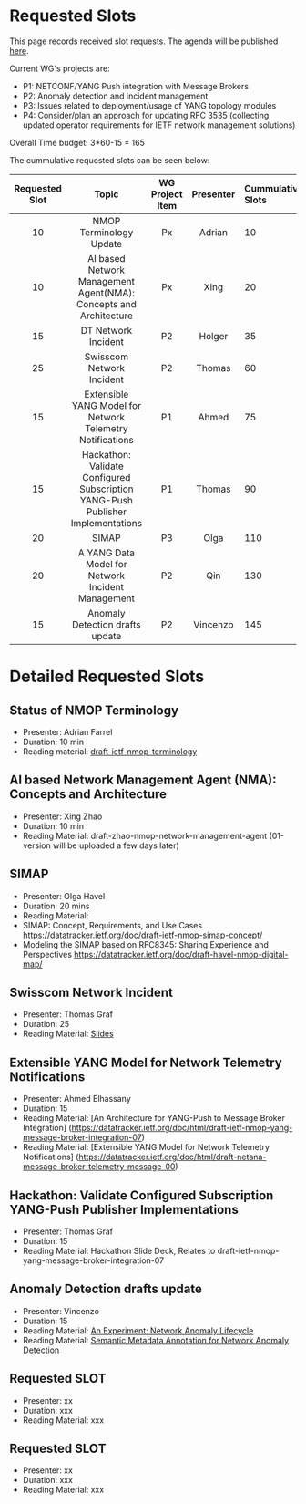 # Requested Slots

This page records received slot requests. The agenda will be published [here](https://github.com/ietf-wg-nmop/IETF-Meetings/blob/main/122/agenda.md).

Current WG's projects are:

* P1: NETCONF/YANG Push integration with Message Brokers
* P2: Anomaly detection and incident management
* P3: Issues related to deployment/usage of YANG topology modules
* P4: Consider/plan an approach for updating RFC 3535 (collecting updated operator requirements for IETF network management solutions)

Overall Time budget: 3*60-15 = 165

The cummulative requested slots can be seen below:

| Requested Slot| Topic                                   | WG Project Item| Presenter | Cummulative Slots   | In Person   | Granted Status|
|:-------------:|:-----------------------------------------------------------------:|:-----:|:-----:|:----------------|:--------|:--------|
| 10            | NMOP Terminology Update                                           | Px | Adrian | 10    |  | OK/NOK  |
| 10            | AI based Network Management Agent(NMA): Concepts and Architecture | Px | Xing | 20    | Yes| OK/NOK  |
| 15            | DT Network Incident                                               | P2  | Holger | 35    | Yes| OK/NOK  |
| 25            | Swisscom Network Incident                                         | P2  | Thomas | 60    | Yes| OK/NOK  |
| 15            | Extensible YANG Model for Network Telemetry Notifications         | P1  | Ahmed | 75    | No | OK/NOK  |
| 15            | Hackathon: Validate Configured Subscription YANG-Push Publisher Implementations | P1  | Thomas | 90   | Yes| OK/NOK  |
| 20            | SIMAP                                                             | P3  | Olga | 110   | Yes| OK/NOK  |
| 20            | A YANG Data Model for Network Incident Management                 | P2  | Qin  | 130   | Yes |OK/NOK|
| 15            | Anomaly Detection drafts update                                   | P2  | Vincenzo  | 145   | No |OK/NOK|


# Detailed Requested Slots

## Status of NMOP Terminology

* Presenter: 	Adrian Farrel 
* Duration: 10 min
* Reading material: [draft-ietf-nmop-terminology](https://datatracker.ietf.org/doc/draft-ietf-nmop-terminology/)

## AI based Network Management Agent (NMA): Concepts and Architecture

 * Presenter: Xing Zhao
 * Duration: 10 min
 * Reading Material: draft-zhao-nmop-network-management-agent (01-version will be uploaded a few days later)

## SIMAP

 * Presenter: Olga Havel
 * Duration: 20 mins
 * Reading Material:
  * SIMAP: Concept, Requirements, and Use Cases https://datatracker.ietf.org/doc/draft-ietf-nmop-simap-concept/
  * Modeling the SIMAP based on RFC8345: Sharing Experience and Perspectives https://datatracker.ietf.org/doc/draft-havel-nmop-digital-map/

## Swisscom Network Incident

 * Presenter: Thomas Graf
 * Duration: 25
 * Reading Material: [Slides](https://github.com/network-analytics/ietf-network-analytics-document-status/blob/main/122/NMOP/nmop-interim-swisscom-network-analytics-network-incident-postmortem.pdf)

## Extensible YANG Model for Network Telemetry Notifications

 * Presenter: Ahmed Elhassany
 * Duration: 15
 * Reading Material: [An Architecture for YANG-Push to Message Broker Integration] (https://datatracker.ietf.org/doc/html/draft-ietf-nmop-yang-message-broker-integration-07)
 * Reading Material: [Extensible YANG Model for Network Telemetry Notifications] (https://datatracker.ietf.org/doc/html/draft-netana-message-broker-telemetry-message-00)

## Hackathon: Validate Configured Subscription YANG-Push Publisher Implementations

* Presenter: Thomas Graf
* Duration: 15
* Reading Material: Hackathon Slide Deck, Relates to draft-ietf-nmop-yang-message-broker-integration-07

## Anomaly Detection drafts update

 * Presenter: Vincenzo
 * Duration: 15
 * Reading Material: [An Experiment: Network Anomaly Lifecycle](https://datatracker.ietf.org/doc/draft-ietf-nmop-network-anomaly-lifecycle/)
 * Reading Material: [Semantic Metadata Annotation for Network Anomaly Detection](https://datatracker.ietf.org/doc/draft-ietf-nmop-network-anomaly-semantics/)

## Requested SLOT

 * Presenter: xx
 * Duration: xxx
 * Reading Material: xxx

## Requested SLOT

 * Presenter: xx
 * Duration: xxx
 * Reading Material: xxx
